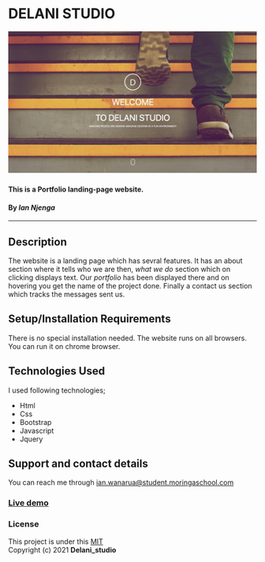  # DELANI STUDIO
![delani studio!](assets/Delani_studio.jpg)
#### This is a Portfolio landing-page  website.
#### By **_Ian Njenga_**
-------------------------
## Description
The website is a landing page which has sevral features. It has an about section where it tells who we are then, _what we do_ section which on clicking displays text. Our _portfolio_ has been displayed there and on hovering you get the name of the project done. Finally a contact us section which tracks the messages sent us. 
## Setup/Installation Requirements
There is no special installation needed. The website runs on all browsers. You can run it on chrome browser.


## Technologies Used
I used following technologies;
- Html
- Css
- Bootstrap
- Javascript
- Jquery
## Support and contact details
You can reach me through ian.wanarua@student.moringaschool.com
### [Live demo](https://ianwanarua.github.io/Delani-studio/)
### License
This project is under this [MIT](LICENSE) <br>
Copyright (c) 2021 **Delani_studio**